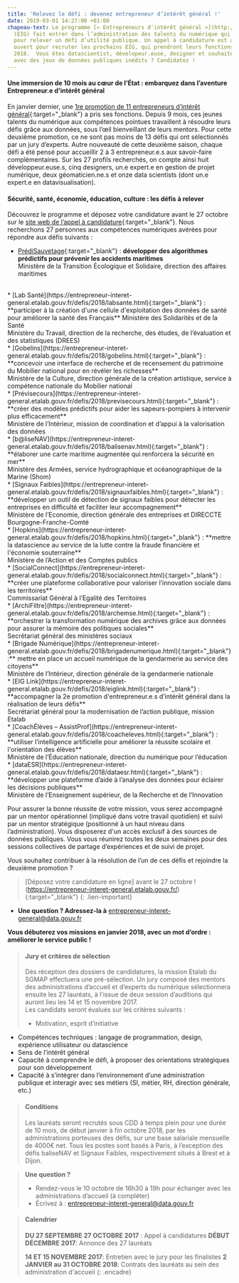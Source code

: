```yaml
---
title: 'Relevez le défi : devenez entrepreneur d’intérêt général !'
date: 2019-03-01 14:27:00 +01:00
chapeau-text: Le programme [« Entrepreneurs d'intérêt général »](http://www.modernisation.gouv.fr/ladministration-change-avec-le-numerique/par-louverture-des-donnees-dans-les-administrations/entrepreneur-interet-general){:target="_blank"}
  (EIG) fait entrer dans l’administration des talents du numérique qui ont 10 mois
  pour relever un défi d’utilité publique. Un appel à candidature est aujourd’hui
  ouvert pour recruter les prochains EIG, qui prendront leurs fonctions en janvier
  2018.  Vous êtes datascientist, dévelopeur.euse, designer et souhaitez travailler
  avec des jeux de données publiques inédits ? Candidatez !
---
```


#### Une immersion de 10 mois au cœur de l’État : embarquez dans l’aventure Entrepreneur.e d’intérêt général

En janvier dernier, une [1re promotion de 11 entrepreneurs d’intérêt général](https://www.modernisation.gouv.fr/home/decouvrez-la-1re-promotion-des-entrepreneurs-dinteret-general){:target="_blank"} a pris ses fonctions. Depuis 9 mois, ces jeunes talents du numérique aux compétences pointues travaillent à résoudre leurs défis grâce aux données, sous l’œil bienveillant de leurs mentors. Pour cette deuxième promotion, ce ne sont pas moins de 13 défis qui ont sélectionnés par un jury d’experts. Autre nouveauté de cette deuxième saison,  chaque défi a été pensé pour accueillir 2 à 3 entrepreneur.e.s  aux savoir-faire complémentaires. Sur les 27 profils recherchés, on compte ainsi huit développeur.euse.s, cinq designers, un.e expert.e en gestion de projet numérique, deux géomaticien.ne.s et onze data scientists (dont un.e expert.e en datavisualisation).

#### Sécurité, santé, économie, éducation, culture : les défis à relever

Découvrez le programme et déposez votre candidature avant le 27 octobre sur le [site web de l’appel à candidature](https://entrepreneur-interet-general.etalab.gouv.fr/){:target="_blank"}.
Nous recherchons 27 personnes aux compétences numériques avérées pour répondre aux défis suivants :
<br>
* [PrédiSauvetage](https://entrepreneur-interet-general.etalab.gouv.fr/defis/2018/donneesauvetagemaritime.html){:target="_blank"} : **développer des algorithmes prédictifs pour prévenir les accidents maritimes**<br> 
Ministère de la Transition Écologique et Solidaire, direction des affaires maritimes
<br>
* [Lab Santé](https://entrepreneur-interet-general.etalab.gouv.fr/defis/2018/labsante.html){:target="_blank"} : **participer à la création d'une cellule d'exploitation des données de santé pour améliorer la santé des Français** 
Ministère des Solidarités et de la Santé<br>
Ministère du Travail, direction de la recherche, des études, de l’évaluation et des statistiques (DREES)
<br>
* [Gobelins](https://entrepreneur-interet-general.etalab.gouv.fr/defis/2018/gobelins.html){:target="_blank"} : **concevoir une interface de recherche et de recensement du patrimoine du Mobilier national pour en révéler les richesses**<br>
Ministère de la Culture, direction générale de la création artistique, service à compétence nationale du Mobilier national
<br>
* [Prévisecours](https://entrepreneur-interet-general.etalab.gouv.fr/defis/2018/previsecours.html){:target="_blank"} : **créer des modèles prédictifs pour aider les sapeurs-pompiers à intervenir plus efficacement**<br> 
Ministère de l’Intérieur, mission de coordination et d’appui à la valorisation des données
<br>
* [b@liseNAV](https://entrepreneur-interet-general.etalab.gouv.fr/defis/2018/balisenav.html){:target="_blank"} : **élaborer une carte maritime augmentée qui renforcera la sécurité en mer**<br>
Ministère des Armées, service hydrographique et océanographique de la Marine (Shom)
<br>
* [Signaux Faibles](https://entrepreneur-interet-general.etalab.gouv.fr/defis/2018/signauxfaibles.html){:target="_blank"} : **développer un outil de détection de signaux faibles pour détecter les entreprises en difficulté et faciliter leur accompagnement**<br>
Ministère de l’Economie, direction générale des entreprises et DIRECCTE Bourgogne-Franche-Comté
<br>
* [Hopkins](https://entrepreneur-interet-general.etalab.gouv.fr/defis/2018/hopkins.html){:target="_blank"} : **mettre la datascience au service de la lutte contre la fraude financière et l'économie souterraine**<br>
Ministère de l’Action et des Comptes publics
<br>
* [SocialConnect](https://entrepreneur-interet-general.etalab.gouv.fr/defis/2018/socialconnect.html){:target="_blank"} : **créer une plateforme collaborative pour valoriser l’innovation sociale dans les territoires**<br>
Commissariat Général à l’Egalité des Territoires
<br>
* [ArchiFiltre](https://entrepreneur-interet-general.etalab.gouv.fr/defis/2018/archemse.html){:target="_blank"} : **orchestrer la  transformation numérique des archives grâce aux données pour assurer la mémoire des politiques sociales**<br>
Secrétariat général des ministères sociaux
<br>
* [Brigade Numérique](https://entrepreneur-interet-general.etalab.gouv.fr/defis/2018/brigadenumerique.html){:target="_blank"} :** mettre en place un accueil numérique de la gendarmerie au service des citoyens**<br>
Ministère de l’Intérieur, direction générale de la gendarmerie nationale
<br>
* [EIG Link](https://entrepreneur-interet-general.etalab.gouv.fr/defis/2018/eiglink.html){:target="_blank"} : **accompagner la 2e promotion d'entrepreneur.e.s d’intérêt général dans la réalisation de leurs défis**<br>
Secrétariat général pour la modernisation de l’action publique, mission Etalab
<br>
* [CoachÉlèves – AssistProf](https://entrepreneur-interet-general.etalab.gouv.fr/defis/2018/coacheleves.html){:target="_blank"} : **utiliser l’intelligence artificielle pour améliorer la réussite scolaire et l'orientation des élèves**<br>
Ministère de l’Éducation nationale, direction du numérique pour l’éducation
<br>
* [dataESR](https://entrepreneur-interet-general.etalab.gouv.fr/defis/2018/dataesr.html){:target="_blank"} : **développer une plateforme d’aide à l’analyse des données pour éclairer les décisions publiques**<br>
Ministère de l’Enseignement supérieur, de la Recherche et de l’Innovation
 
Pour assurer la bonne réussite de votre mission, vous serez accompagné par un mentor opérationnel (impliqué dans votre travail quotidien) et suivi par un mentor stratégique (positionné à un haut niveau dans l’administration).
Vous  disposerez d'un accès exclusif à des sources de données publiques.
Vous vous réunirez toutes les deux semaines pour des sessions collectives de partage d’expériences et de suivi de projet.

Vous souhaitez contribuer à la résolution de l’un de ces défis et rejoindre la deuxième promotion ?
 
> [Déposez votre candidature en ligne] avant le 27 octobre !(https://entrepreneur-interet-general.etalab.gouv.fr/){:target="_blank"}
{: .lien-important}

* **Une question ? Adressez-la à** entrepreneur-interet-general@data.gouv.fr

**Vous débuterez vos missions en janvier 2018, avec un mot d’ordre : améliorer le service public !**

> #### Jury et critères de sélection
> 
> Dès réception des dossiers de candidatures, la mission Etalab du SGMAP effectuera une pré-sélection. Un jury composé des mentors des administrations d’accueil et d’experts du numérique sélectionnera ensuite les 27 lauréats, à l'issue de deux session d’auditions qui auront lieu les 14 et 15 novembre 2017.
> <br>
> Les candidats seront évalués sur les critères suivants :
> <br>
> * Motivation, esprit d’initiative
* Compétences techniques : langage de programmation, design, expérience utilisateur ou datascience
* Sens de l’intérêt général
* Capacité à comprendre le défi, à proposer des orientations stratégiques pour son développement
* Capacité à s’intégrer dans l’environnement d’une administration publique et interagir avec ses métiers (SI, métier, RH, direction générale, etc.)

> #### Conditions
> Les lauréats seront recrutés sous CDD à temps plein pour une durée de 10 mois, de début janvier à fin octobre 2018, par les administrations porteuses des défis, sur une base salariale mensuelle de 4000€ net.
Tous les postes sont basés à Paris, à l’exception des défis baliseNAV et Signaux Faibles, respectivement situés à Brest et à Dijon.

> **Une question ?**
> * Rendez-vous le 10 octobre de 16h30 à 19h pour échanger avec les administrations d’accueil (à compléter)
> * Écrivez à : entrepreneur-interet-general@data.gouv.fr

> #### Calendrier
> **DU 27 SEPTEMBRE 27 OCTOBRE 2017** : Appel à candidatures
> **DÉBUT DÉCEMBRE 2017**: Annonce des 27 lauréats
> 
> **14 ET 15 NOVEMBRE 2017**: Entretien avec le jury pour les finalistes
> **2 JANVIER au 31 OCTOBRE 2018**: Contrats des lauréats au sein des administration d'accueil
{: .encadre}







